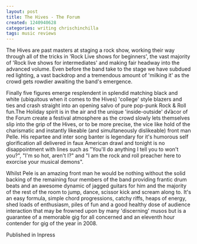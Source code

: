```yaml
---
layout: post
title: The Hives - The Forum
created: 1240940628
categories: writing chrischinchilla
tags: music reviews
---
```


The Hives are past masters at staging a rock show, working their way through all of the tricks in 'Rock Live shows for beginners', the vast majority of 'Rock live shows for intermediates' and making fair headway into the advanced volume. Even before the band take to the stage we have subdued red lighting, a vast backdrop and a tremendous amount of 'milking it' as the crowd gets rowdier awaiting the band's emergence.

Finally five figures emerge resplendent in splendid matching black and white (ubiquitous when it comes to the Hives) 'college' style blazers and ties and crash straight into an opening salvo of pure pop-punk Rock & Roll fun.The Holiday spirit is in the air and the unique 'inside-outside' d√àcor of the Forum create a festival atmosphere as the crowd slowly lets themselves slip into the grip of the Hives, or to be more precise, the vice like hold of the charismatic and instantly likeable (and simultaneously dislikeable) front man Pelle. His repartee and inter song banter is legendary for it's humorous self glorification all delivered in faux American drawl and tonight is no disappointment with lines such as "You'll do anything I tell you to won't you?", "I'm so hot, aren't I?" and "I am the rock and roll preacher here to exorcise your musical demons".

Whilst Pele is an amazing front man he would be nothing without the solid backing of the remaining four members of the band providing frantic drum beats and an awesome dynamic of jagged guitars for him and the majority of the rest of the room to jump, dance, scissor kick and scream along to. It's an easy formula, simple chord progressions, catchy riffs, heaps of energy, shed loads of enthusiasm, piles of fun and a good healthy dose of audience interaction that may be frowned upon by many 'discerning' musos but is a guarantee of a memorable gig for all concerned and an eleventh hour contender for gig of the year in 2008.

Published in Inpress
